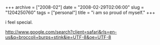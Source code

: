 +++
archive = ["2008-02"]
date = "2008-02-29T02:06:00"
slug = "1204250760"
tags = ["personal"]
title = "i am so proud of myself."
+++

i feel special.

http://www.google.com/search?client=safari&rls=en-us&q=broccoli+burps+stink&ie=UTF-8&oe=UTF-8


